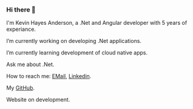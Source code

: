 ### Hi there 👋

I'm Kevin Hayes Anderson, a .Net and Angular developer with 5 years of experiance.

I’m currently working on developing .Net applications.

I’m currently learning development of cloud native apps.

Ask me about .Net.

How to reach me: [EMail](mailto:kevinhayesanderson@gmail.com), [Linkedin](https://www.linkedin.com/in/kevinhayesanderson/).

My [GitHub](https://github.com/kevinhayesanderson).

Website on development.
